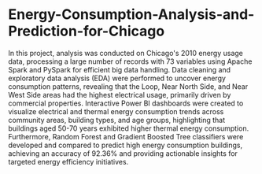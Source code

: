 # Energy-Consumption-Analysis-and-Prediction-for-Chicago

In this project, analysis was conducted on Chicago's 2010 energy usage data, processing a large number of records with 73 variables using Apache Spark and PySpark for efficient big data handling. Data cleaning and exploratory data analysis (EDA) were performed to uncover energy consumption patterns, revealing that the Loop, Near North Side, and Near West Side areas had the highest electrical usage, primarily driven by commercial properties. Interactive Power BI dashboards were created to visualize electrical and thermal energy consumption trends across community areas, building types, and age groups, highlighting that buildings aged 50-70 years exhibited higher thermal energy consumption. Furthermore, Random Forest and Gradient Boosted Tree classifiers were developed and compared to predict high energy consumption buildings, achieving an accuracy of 92.36% and providing actionable insights for targeted energy efficiency initiatives.
